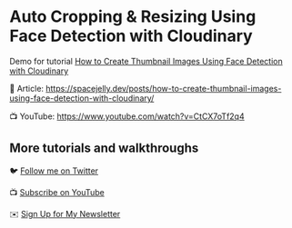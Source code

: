 # Auto Cropping & Resizing Using Face Detection with Cloudinary

Demo for tutorial [How to Create Thumbnail Images Using Face Detection with Cloudinary](https://www.youtube.com/watch?v=CtCX7oTf2q4)

📝 Article: https://spacejelly.dev/posts/how-to-create-thumbnail-images-using-face-detection-with-cloudinary/

📺 YouTube: https://www.youtube.com/watch?v=CtCX7oTf2q4

## More tutorials and walkthroughs

🐦 [Follow me on Twitter](https://twitter.com/colbyfayock)

📺 [Subscribe on YouTube](https://www.youtube.com/colbyfayock)

✉️ [Sign Up for My Newsletter](https://colbyfayock.com/newsletter)
